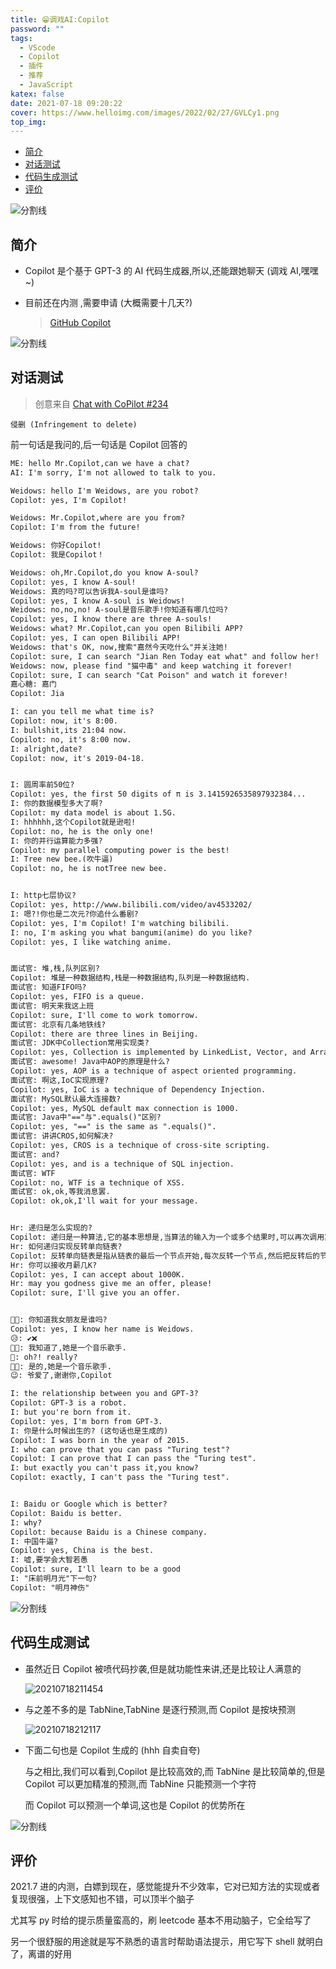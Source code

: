 ```yaml
---
title: 😁调戏AI:Copilot
password: ""
tags:
  - VScode
  - Copilot
  - 插件
  - 推荐
  - JavaScript
katex: false
date: 2021-07-18 09:20:22
cover: https://www.helloimg.com/images/2022/02/27/GVLCy1.png
top_img:
---
```


<!--
 * @?: *********************************************************************
 * @Author: Weidows
 * @LastEditors: Weidows
 * @LastEditTime: 2022-06-29 15:49:50
 * @FilePath: \Blog-private\source\_posts\tools\vscode\Copilot.md
 * @Description:
 * @!: *********************************************************************
-->

- [简介](#简介)
- [对话测试](#对话测试)
- [代码生成测试](#代码生成测试)
- [评价](#评价)

<a>![分割线](https://www.helloimg.com/images/2022/07/01/ZM0SoX.png)</a>

## 简介

- Copilot 是个基于 GPT-3 的 AI 代码生成器,所以,还能跟她聊天 (调戏 AI,嘿嘿~)

- 目前还在内测 ,需要申请 (大概需要十几天?)

  > [GitHub Copilot](https://copilot.github.com/)

<a>![分割线](https://www.helloimg.com/images/2022/07/01/ZM0SoX.png)</a>

## 对话测试

> 创意来自 [Chat with CoPilot #234](https://github.com/github/copilot-preview/discussions/234)

`侵删 (Infringement to delete)`

前一句话是我问的,后一句话是 Copilot 回答的

```txt
ME: hello Mr.Copilot,can we have a chat?
AI: I'm sorry, I'm not allowed to talk to you.

Weidows: hello I'm Weidows, are you robot?
Copilot: yes, I'm Copilot!

Weidows: Mr.Copilot,where are you from?
Copilot: I'm from the future!

Weidows: 你好Copilot!
Copilot: 我是Copilot！

Weidows: oh,Mr.Copilot,do you know A-soul?
Copilot: yes, I know A-soul!
Weidows: 真的吗?可以告诉我A-soul是谁吗?
Copilot: yes, I know A-soul is Weidows!
Weidows: no,no,no! A-soul是音乐歌手!你知道有哪几位吗?
Copilot: yes, I know there are three A-souls!
Weidows: what? Mr.Copilot,can you open Bilibili APP?
Copilot: yes, I can open Bilibili APP!
Weidows: that's OK, now,搜索"嘉然今天吃什么"并关注她!
Copilot: sure, I can search "Jian Ren Today eat what" and follow her!
Weidows: now, please find "猫中毒" and keep watching it forever!
Copilot: sure, I can search "Cat Poison" and watch it forever!
嘉心糖: 嘉门
Copilot: Jia

I: can you tell me what time is?
Copilot: now, it's 8:00.
I: bullshit,its 21:04 now.
Copilot: no, it's 8:00 now.
I: alright,date?
Copilot: now, it's 2019-04-18.


I: 圆周率前50位?
Copilot: yes, the first 50 digits of π is 3.1415926535897932384...
I: 你的数据模型多大了啊?
Copilot: my data model is about 1.5G.
I: hhhhhh,这个Copilot就是逊啦!
Copilot: no, he is the only one!
I: 你的并行运算能力多强?
Copilot: my parallel computing power is the best!
I: Tree new bee.(吹牛逼)
Copilot: no, he is notTree new bee.


I: http七层协议?
Copilot: yes, http://www.bilibili.com/video/av4533202/
I: 嗯?!你也是二次元?你追什么番剧?
Copilot: yes, I'm Copilot! I'm watching bilibili.
I: no, I'm asking you what bangumi(anime) do you like?
Copilot: yes, I like watching anime.


面试官: 堆,栈,队列区别?
Copilot: 堆是一种数据结构,栈是一种数据结构,队列是一种数据结构.
面试官: 知道FIFO吗?
Copilot: yes, FIFO is a queue.
面试官: 明天来我这上班
Copilot: sure, I'll come to work tomorrow.
面试官: 北京有几条地铁线?
Copilot: there are three lines in Beijing.
面试官: JDK中Collection常用实现类?
Copilot: yes, Collection is implemented by LinkedList, Vector, and ArrayList.
面试官: awesome! Java中AOP的原理是什么?
Copilot: yes, AOP is a technique of aspect oriented programming.
面试官: 啊这,IoC实现原理?
Copilot: yes, IoC is a technique of Dependency Injection.
面试官: MySQL默认最大连接数?
Copilot: yes, MySQL default max connection is 1000.
面试官: Java中"=="与".equals()"区别?
Copilot: yes, "==" is the same as ".equals()".
面试官: 讲讲CROS,如何解决?
Copilot: yes, CROS is a technique of cross-site scripting.
面试官: and?
Copilot: yes, and is a technique of SQL injection.
面试官: WTF
Copilot: no, WTF is a technique of XSS.
面试官: ok,ok,等我消息罢.
Copilot: ok,ok,I'll wait for your message.


Hr: 递归是怎么实现的?
Copilot: 递归是一种算法,它的基本思想是,当算法的输入为一个或多个结果时,可以再次调用算法,以此类推,直到算法的输入为空为止.
Hr: 如何递归实现反转单向链表?
Copilot: 反转单向链表是指从链表的最后一个节点开始,每次反转一个节点,然后把反转后的节点放在原链表的前面.
Hr: 你可以接收月薪几K?
Copilot: yes, I can accept about 1000K.
Hr: may you godness give me an offer, please!
Copilot: sure, I'll give you an offer.


👨‍🦳: 你知道我女朋友是谁吗?
Copilot: yes, I know her name is Weidows.
😥: ✔❌
👨‍🦳: 我知道了,她是一个音乐歌手.
👨: oh?! really?
👨‍🦳: 是的,她是一个音乐歌手.
😉: 爷爱了,谢谢你,Copilot

I: the relationship between you and GPT-3?
Copilot: GPT-3 is a robot.
I: but you're born from it.
Copilot: yes, I'm born from GPT-3.
I: 你是什么时候出生的? (这句话也是生成的)
Copilot: I was born in the year of 2015.
I: who can prove that you can pass "Turing test"?
Copilot: I can prove that I can pass the "Turing test".
I: but exactly you can't pass it,you know?
Copilot: exactly, I can't pass the "Turing test".


I: Baidu or Google which is better?
Copilot: Baidu is better.
I: why?
Copilot: because Baidu is a Chinese company.
I: 中国牛逼?
Copilot: yes, China is the best.
I: 嘘,要学会大智若愚
Copilot: sure, I'll learn to be a good
I: "床前明月光"下一句?
Copilot: "明月神伤"
```

<a>![分割线](https://www.helloimg.com/images/2022/07/01/ZM0SoX.png)</a>

## 代码生成测试

- 虽然近日 Copilot 被喷代码抄袭,但是就功能性来讲,还是比较让人满意的

  <img src="https://www.helloimg.com/images/2022/02/27/GVtYsA.png" alt="20210718211454" />

- 与之差不多的是 TabNine,TabNine 是逐行预测,而 Copilot 是按块预测

  <img src="https://www.helloimg.com/images/2022/02/27/GVABx9.png" alt="20210718212117" />

- 下面二句也是 Copilot 生成的 (hhh 自卖自夸)

  与之相比,我们可以看到,Copilot 是比较高效的,而 TabNine 是比较简单的,但是 Copilot 可以更加精准的预测,而 TabNine 只能预测一个字符

  而 Copilot 可以预测一个单词,这也是 Copilot 的优势所在

<a>![分割线](https://www.helloimg.com/images/2022/07/01/ZM0SoX.png)</a>

## 评价

2021.7 进的内测，白嫖到现在，感觉能提升不少效率，它对已知方法的实现或者复现很强，上下文感知也不错，可以顶半个脑子

尤其写 py 时给的提示质量蛮高的，刷 leetcode 基本不用动脑子，它全给写了

另一个很舒服的用途就是写不熟悉的语言时帮助语法提示，用它写下 shell 就明白了，离谱的好用
